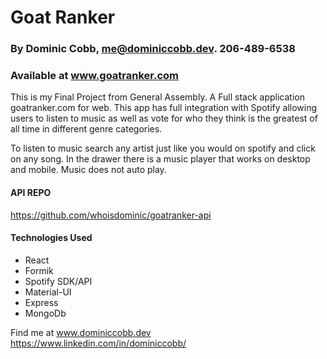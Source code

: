# Goat Ranker

### By Dominic Cobb, me@dominiccobb.dev.   206-489-6538

### Available at www.goatranker.com

This is my Final Project from General Assembly. A Full stack application goatranker.com for web. This app has full integration with Spotify allowing users to listen to music as well as vote for who they think is the greatest of all time in different genre categories. 

To listen to music search any artist just like you would on spotify and click on any song. In the drawer there is a music player that works on desktop and mobile. Music does not auto play.

#### API REPO

https://github.com/whoisdominic/goatranker-api

#### Technologies Used

- React
- Formik
- Spotify SDK/API
- Material-UI
- Express
- MongoDb

Find me at www.dominiccobb.dev
https://www.linkedin.com/in/dominiccobb/
